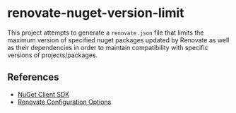 # renovate-nuget-version-limit

This project attempts to generate a `renovate.json` file that limits the maximum version of specified nuget packages updated by Renovate as well as their dependencies in order to maintain compatibility with specific versions of projects/packages.

## References
- [NuGet Client SDK](https://learn.microsoft.com/en-us/nuget/reference/nuget-client-sdk)
- [Renovate Configuration Options](https://docs.renovatebot.com/configuration-options/)